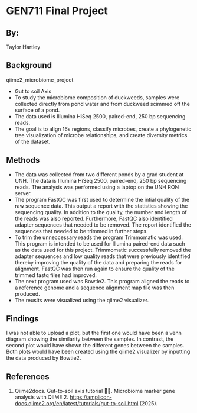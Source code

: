 # GEN711 Final Project
## By: 
Taylor Hartley
## Background
qiime2_microbiome_project
- Gut to soil Axis
- To study the microbiome composition of duckweeds, samples were collected directly from pond water and from duckweed scimmed off the surface of a pond. 
- The data used is Illumina HiSeq 2500, paired-end, 250 bp sequencing reads.
- The goal is to align 16s regions, classify microbes, create a phylogenetic tree visualization of microbe relationships, and create diversity metrics of the dataset.
## Methods 
- The data was collected from two different ponds by a grad student at UNH. The data is Illumina HiSeq 2500, paired-end, 250 bp sequencing reads.
The analysis was performed using a laptop on the UNH RON server. 
- The program FastQC was first used to determine the intial quality of the raw sequence data. This output a report with the statistics showing the sequencing quality. In addition to the quality, the number and length of the reads was also reported. Furthermore, FastQC also identified adapter sequences that needed to be removed. The report identified the sequences that needed to be trimmed in further steps.  
- To trim the unneccessary reads the program Trimmomatic was used. This program is intended to be used for Illumina paired-end data such as the data used for this project. Trimmomatic successfully removed the adapter sequences and low quality reads that were previously identified thereby improving the quality of the data and preparing the reads for alignment. FastQC was then run again to ensure the quality of the trimmed fastq files had improved.
- The next program used was Bowtie2. This program aligned the reads to a reference genome and a sequence alignment map file was then produced.
- The reuslts were visualized using the qiime2 visualizer.
## Findings
I was not able to upload a plot, but the first one would have been a venn diagram showing the similarity between the samples. In contrast, the second plot would have shown the different genes between the samples. Both plots would have been created using the qiime2 visualizer by inputting the data produced by Bowtie2. 
## References
1. Qiime2docs. Gut-to-soil axis tutorial 💩🌱. Microbiome marker gene analysis with QIIME 2. https://amplicon-docs.qiime2.org/en/latest/tutorials/gut-to-soil.html (2025). 
